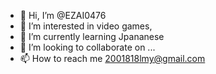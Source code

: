 - 👋 Hi, I’m @EZAI0476
- 👀 I’m interested in video games,
- 🌱 I’m currently learning Jpananese
- 💞️ I’m looking to collaborate on ...
- 📫 How to reach me 2001818lmy@gmail.com

<!---
EZAI0476/EZAI0476 is a ✨ special ✨ repository because its `README.md` (this file) appears on your GitHub profile.
You can click the Preview link to take a look at your changes.
--->

